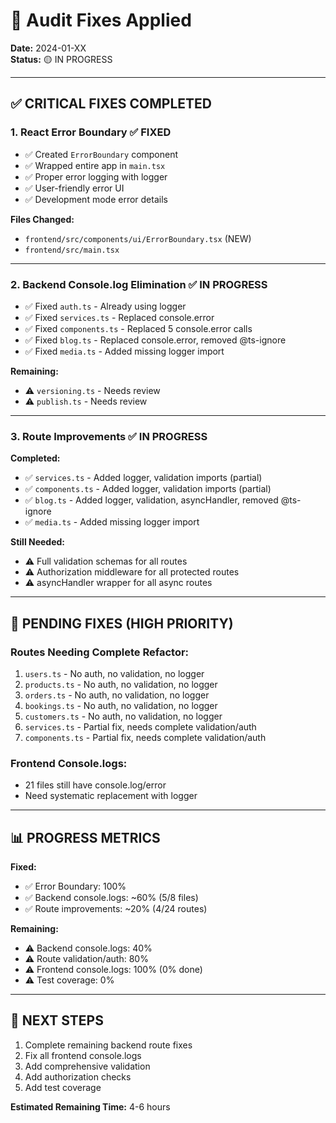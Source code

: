 # 🔧 Audit Fixes Applied

**Date:** 2024-01-XX  
**Status:** 🟡 IN PROGRESS

---

## ✅ CRITICAL FIXES COMPLETED

### 1. React Error Boundary ✅ FIXED
- ✅ Created `ErrorBoundary` component
- ✅ Wrapped entire app in `main.tsx`
- ✅ Proper error logging with logger
- ✅ User-friendly error UI
- ✅ Development mode error details

**Files Changed:**
- `frontend/src/components/ui/ErrorBoundary.tsx` (NEW)
- `frontend/src/main.tsx`

---

### 2. Backend Console.log Elimination ✅ IN PROGRESS
- ✅ Fixed `auth.ts` - Already using logger
- ✅ Fixed `services.ts` - Replaced console.error
- ✅ Fixed `components.ts` - Replaced 5 console.error calls
- ✅ Fixed `blog.ts` - Replaced console.error, removed @ts-ignore
- ✅ Fixed `media.ts` - Added missing logger import

**Remaining:**
- ⚠️ `versioning.ts` - Needs review
- ⚠️ `publish.ts` - Needs review

---

### 3. Route Improvements ✅ IN PROGRESS

**Completed:**
- ✅ `services.ts` - Added logger, validation imports (partial)
- ✅ `components.ts` - Added logger, validation imports (partial)
- ✅ `blog.ts` - Added logger, validation, asyncHandler, removed @ts-ignore
- ✅ `media.ts` - Added missing logger import

**Still Needed:**
- ⚠️ Full validation schemas for all routes
- ⚠️ Authorization middleware for all protected routes
- ⚠️ asyncHandler wrapper for all async routes

---

## 🚧 PENDING FIXES (HIGH PRIORITY)

### Routes Needing Complete Refactor:
1. `users.ts` - No auth, no validation, no logger
2. `products.ts` - No auth, no validation, no logger
3. `orders.ts` - No auth, no validation, no logger
4. `bookings.ts` - No auth, no validation, no logger
5. `customers.ts` - No auth, no validation, no logger
6. `services.ts` - Partial fix, needs complete validation/auth
7. `components.ts` - Partial fix, needs complete validation/auth

### Frontend Console.logs:
- 21 files still have console.log/error
- Need systematic replacement with logger

---

## 📊 PROGRESS METRICS

**Fixed:**
- ✅ Error Boundary: 100%
- ✅ Backend console.logs: ~60% (5/8 files)
- ✅ Route improvements: ~20% (4/24 routes)

**Remaining:**
- ⚠️ Backend console.logs: 40%
- ⚠️ Route validation/auth: 80%
- ⚠️ Frontend console.logs: 100% (0% done)
- ⚠️ Test coverage: 0%

---

## 🎯 NEXT STEPS

1. Complete remaining backend route fixes
2. Fix all frontend console.logs
3. Add comprehensive validation
4. Add authorization checks
5. Add test coverage

**Estimated Remaining Time:** 4-6 hours

